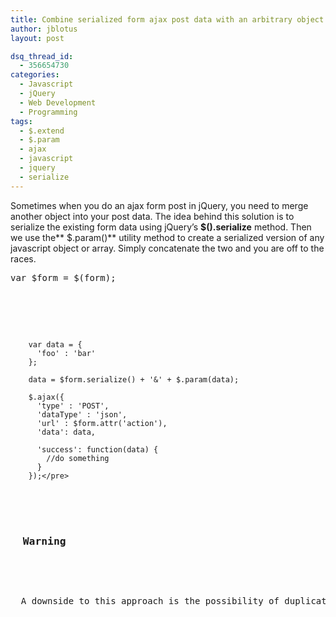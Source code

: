 ```yaml
---
title: Combine serialized form ajax post data with an arbitrary object using jQuery
author: jblotus
layout: post

dsq_thread_id:
  - 356654730
categories:
  - Javascript
  - jQuery
  - Web Development
  - Programming
tags:
  - $.extend
  - $.param
  - ajax
  - javascript
  - jquery
  - serialize
---
```

Sometimes when you do an ajax form post in jQuery, you need to merge another object into your post data. The idea behind this solution is to serialize the existing form data using jQuery&#8217;s **$().serialize** method. Then we use the** $.param()** utility method to create a serialized version of any javascript object or array. Simply concatenate the two and you are off to the races.

<pre class="brush:js">var $form = $(form);</p>



<pre><code>    var data = {
      'foo' : 'bar'
    };

    data = $form.serialize() + '&amp;' + $.param(data);

    $.ajax({
      'type' : 'POST',
      'dataType' : 'json',
      'url' : $form.attr('action'),
      'data': data,

      'success': function(data) {
        //do something
      }
    });&lt;/pre&gt;
</code></pre>



<h3>
  Warning
</h3>



<p>
  A downside to this approach is the possibility of duplicated key names in your serialized string. Concatenating the two serialize strings won't catch that. In that case you may be better off turning the form elements into an object and merging them using <strong>$.extend()</strong>. <a href="http://stevenbenner.com/2010/03/javascript-regex-trick-parse-a-query-string-into-an-object/">Check out this post on converting a query string into a javascript object</a>.
</p>
